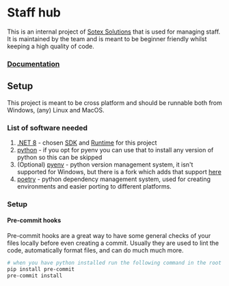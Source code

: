 # Staff hub

This is an internal project of [Sotex Solutions](https://www.sotexsolutions.com/) that is used for managing staff. It is maintained by the team and is meant to be beginner friendly whilst keeping a high quality of code.

### [Documentation](https://sotex-lab.github.io/staff-hub/)

## Setup
This project is meant to be cross platform and should be runnable both from Windows, (any) Linux and MacOS.

### List of software needed
1. [.NET 8](https://dotnet.microsoft.com/en-us/download/dotnet/8.0) - chosen [SDK](https://aws.amazon.com/what-is/sdk/) and [Runtime](https://en.wikipedia.org/wiki/Runtime_system) for this project
2. [python](https://www.python.org/downloads/) - if you opt for pyenv you can use that to install any version of python so this can be skipped
3. (Optional) [pyenv](https://github.com/pyenv/pyenv?tab=readme-ov-file#installation) - python version management system, it isn't supported for Windows, but there is a fork which adds that support [here](https://github.com/pyenv-win/pyenv-win)
4. [poetry](https://python-poetry.org/docs/#installing-with-the-official-installer) - python dependency management system, used for creating environments and easier porting to different platforms.

### Setup
#### Pre-commit hooks
Pre-commit hooks are a great way to have some general checks of your files locally before even creating a commit. Usually they are used to lint the code, automatically format files, and can do much much more.
```bash
# when you have python installed run the following command in the root of repository
pip install pre-commit
pre-commit install
```
